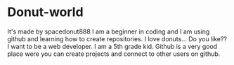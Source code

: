 # Donut-world
It's made by spacedonut888
I am a beginner in coding and I am using github and learning how to create repositories.
I love donuts... Do you like??
I want to be a web developer. 
I am a 5th grade kid.
Github is a very good place were you can create projects and connect to other users on github.

